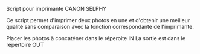 Script pour imprimante CANON SELPHY

Ce script permet d'imprimer deux photos en une et d'obtenir une meilleur qualité sans comparaison avec la fonction correspondante de l'imprimante.

Placer les photos à concaténer dans le réperoite IN
La sortie est dans le répertoire OUT

